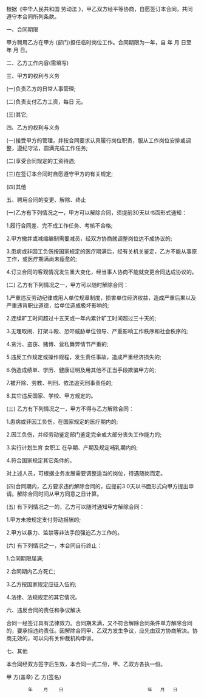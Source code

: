 
 


根据《中华人民共和国
劳动法
》，甲乙双方经平等协商，自愿签订本合同，共同遵守本合同所列条款。


一、合同期限


甲方聘用乙方在甲方 (部门)担任临时岗位工作。合同期限为一年，自 年 月 日至 年 月 日。


二、乙方工作内容(需填写)


三、甲方的权利与义务


(一)负责乙方的日常人事管理;


(二)负责支付乙方工资，每日 元。


(三)其它;


四、乙方的权利与义务


(一)接受甲方的管理，并按合同要求认真履行岗位职责，服从工作岗位安排或调整，遵纪守法，圆满完成工作任务;


(二)享受合同规定的工资待遇;


(三)在签订本合同时自愿遵守甲方的有关规定;


(四)其他


五、聘用合同的变更、解除、终止


(一)乙方有下列情况之一，甲方可以解除合同，须提前30天以书面形式通知：


1.履行合同差、完不成工作任务、考核不合格;


2.甲方撤并或减缩编制需要减员，经双方协商就调整岗位达不成协议的;


3.患病或非因工负伤按国家规定的医疗期满后，经有关机关鉴定，乙方不能从事原工作，或医疗期满尚未痊愈的;


4.订立合同的客观情况发生重大变化，经当事人协商不能就变更合同达成协议的。


(二) 乙方有下列情况之一，甲方可以随时解除合同：


1.严重违反劳动纪律或用人单位规章制度，损害单位经济权益，造成严重后果以及严重违背职业道德，给单位造成极坏影响的;


2.连续旷工时间超过十五天或一年内累计旷工时间超过三十天的;


3.无理取闹、打架斗殴、恐吓威胁单位领导、严重影响工作秩序和社会秩序的;


4.贪污、盗窃、赌博、营私舞弊情节严重的;


5.违反工作规定或操作规程，发生责任事故，造成严重经济损失的;


6.伪造成绩单、学历、健康证明及用其他不正当手段欺骗甲方的;


7.被开除、劳教、判刑、依法追究刑事责任的;


8.其它违反国家、学校、甲方规定的。


(三) 乙方有下列情况之一，甲方不得与乙方解除合同：


1.患病或非因工负伤，在国家规定的医疗期内的;


2.因工负伤，并经劳动鉴定部门鉴定完全或大部分丧失工作能力的;


3.实行计划生育
女职工
在孕期、产期及规定哺乳期内的;


4.符合国家规定其它条件的。


对上述人员，可根据业务发展需要调整适当的岗位，待遇随岗而定。


(四)合同期内，乙方要求违约解除合同的，应提前3 0天以书面形式向甲方提出申请。解除合同时间从甲方同意之日计算。


(五) 有下列情况之一的，乙方可以随时通知甲方解除合同：


1.甲方未按规定支付劳动报酬的;


2.甲方以暴力、监禁等非法手段强迫乙方工作的。


(六) 有下列情况之一，本合同自行终止：


1.合同期限届满;


2.合同期内乙方死亡;


3.乙方按国家规定应征入伍的;


4.法律、法规规定的其它情况。




六、违反合同的责任和争议解决





合同一经签订具有法律效力。合同期未满，又不符合解除合同条件单方解除合同的，要承担违约责任。因解除合同甲、乙双方发生争议，应先由双方协商解决。协商无效的，可以向有关仲裁机构申诉。



七、其他


本合同经双方签字后生效，本合同一式二份，甲、乙双方各执一份。


甲 方(盖章)                        乙 方(签名)


            年    月    日                               年   月   日




 


 

 
 
 
 
 
  


  
 

  


  


  
 
 
 
 

